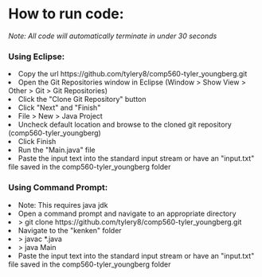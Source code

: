 # How to run code:

*Note: All code will automatically terminate in under 30 seconds*

<h3>Using Eclipse:</h3>
<bl>
<li>Copy the url https://github.com/tylery8/comp560-tyler_youngberg.git
<li>Open the Git Repositories window in Eclipse (Window > Show View > Other > Git > Git Repositories)
<li>Click the "Clone Git Repository" button
<li>Click "Next" and "Finish"
<li>File > New > Java Project
<li>Uncheck default location and browse to the cloned git repository (comp560-tyler_youngberg)
<li>Click Finish
<li>Run the "Main.java" file
<li>Paste the input text into the standard input stream or have an "input.txt" file saved in the comp560-tyler_youngberg folder
</bl>
<br>
<h3>Using Command Prompt:</h3>
<li>Note: This requires java jdk
<li>Open a command prompt and navigate to an appropriate directory
<li> > git clone https://github.com/tylery8/comp560-tyler_youngberg.git
<li>Navigate to the "kenken" folder
<li> > javac *.java
<li> > java Main
<li>Paste the input text into the standard input stream or have an "input.txt" file saved in the comp560-tyler_youngberg folder